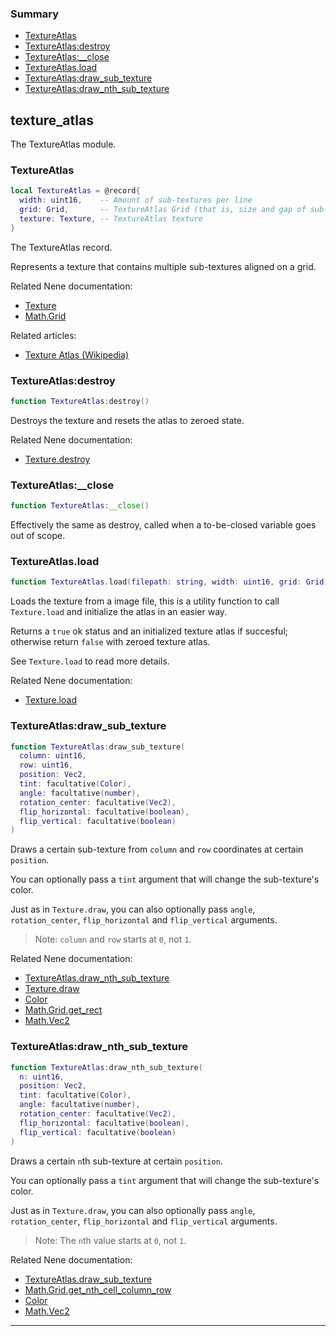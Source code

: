 ### Summary
* [TextureAtlas](#textureatlas)
* [TextureAtlas:destroy](#textureatlasdestroy)
* [TextureAtlas:__close](#textureatlas__close)
* [TextureAtlas.load](#textureatlasload)
* [TextureAtlas:draw_sub_texture](#textureatlasdraw_sub_texture)
* [TextureAtlas:draw_nth_sub_texture](#textureatlasdraw_nth_sub_texture)

## texture_atlas

The TextureAtlas module.

### TextureAtlas

```lua
local TextureAtlas = @record{
  width: uint16,    -- Amount of sub-textures per line
  grid: Grid,       -- TextureAtlas Grid (that is, size and gap of sub-textures)
  texture: Texture, -- TextureAtlas texture
}
```

The TextureAtlas record.

Represents a texture that contains multiple sub-textures aligned on a grid.

Related Nene documentation:
* [Texture](texture.md#texture)
* [Math.Grid](math/grid.md#grid)

Related articles:
* [Texture Atlas (Wikipedia)](https://en.wikipedia.org/wiki/Texture_atlas)

### TextureAtlas:destroy

```lua
function TextureAtlas:destroy()
```

Destroys the texture and resets the atlas to zeroed state.

Related Nene documentation:
* [Texture.destroy](texture.md#texturedestroy)

### TextureAtlas:__close

```lua
function TextureAtlas:__close()
```

Effectively the same as destroy, called when a to-be-closed variable goes out of scope.

### TextureAtlas.load

```lua
function TextureAtlas.load(filepath: string, width: uint16, grid: Grid): (boolean, TextureAtlas)
```

Loads the texture from a image file, this is a utility function to call
`Texture.load` and initialize the atlas in an easier way.

Returns a `true` ok status and an initialized texture atlas if succesful;
otherwise return `false` with zeroed texture atlas.

See `Texture.load` to read more details.

Related Nene documentation:
* [Texture.load](texture.md#textureload)

### TextureAtlas:draw_sub_texture

```lua
function TextureAtlas:draw_sub_texture(
  column: uint16,
  row: uint16,
  position: Vec2,
  tint: facultative(Color),
  angle: facultative(number),
  rotation_center: facultative(Vec2),
  flip_horizontal: facultative(boolean),
  flip_vertical: facultative(boolean)
)
```

Draws a certain sub-texture from `column` and `row` coordinates at certain `position`.

You can optionally pass a `tint` argument that will change the sub-texture's color.

Just as in `Texture.draw`, you can also optionally
pass `angle`, `rotation_center`, `flip_horizontal` and `flip_vertical` arguments.

> Note: `column` and `row` starts at `0`, not `1`.

Related Nene documentation:
* [TextureAtlas.draw_nth_sub_texture](#sub_texturesetdraw_nth_sub_texture)
* [Texture.draw](texture.md#texturedraw)
* [Color](color.md#color)
* [Math.Grid.get_rect](math/grid.md#gridget_rect)
* [Math.Vec2](math/vec2.md#vec2)

### TextureAtlas:draw_nth_sub_texture

```lua
function TextureAtlas:draw_nth_sub_texture(
  n: uint16,
  position: Vec2,
  tint: facultative(Color),
  angle: facultative(number),
  rotation_center: facultative(Vec2),
  flip_horizontal: facultative(boolean),
  flip_vertical: facultative(boolean)
)
```

Draws a certain `n`th sub-texture at certain `position`.

You can optionally pass a `tint` argument that will change the sub-texture's color.

Just as in `Texture.draw`, you can also optionally
pass `angle`, `rotation_center`, `flip_horizontal` and `flip_vertical` arguments.

> Note: The `n`th value starts at `0`, not `1`.

Related Nene documentation:
* [TextureAtlas.draw_sub_texture](#sub_texturesetdraw_sub_texture)
* [Math.Grid.get_nth_cell_column_row](math/grid.md#gridget_nth_cell_column_row)
* [Color](color.md#color)
* [Math.Vec2](math/vec2.md#vec2)

---
